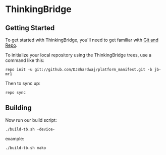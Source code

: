 ThinkingBridge
===========


Getting Started
---------------

To get started with ThinkingBridge, you'll need to get
familiar with [Git and Repo](http://source.android.com/download/using-repo).

To initialize your local repository using the ThinkingBridge trees, use a command like this:

    repo init -u git://github.com/DJBhardwaj/platform_manifest.git -b jb-mr1

Then to sync up:

    repo sync


Building
--------

Now run our build script:

    ./build-tb.sh -device-

example:

    ./build-tb.sh mako
